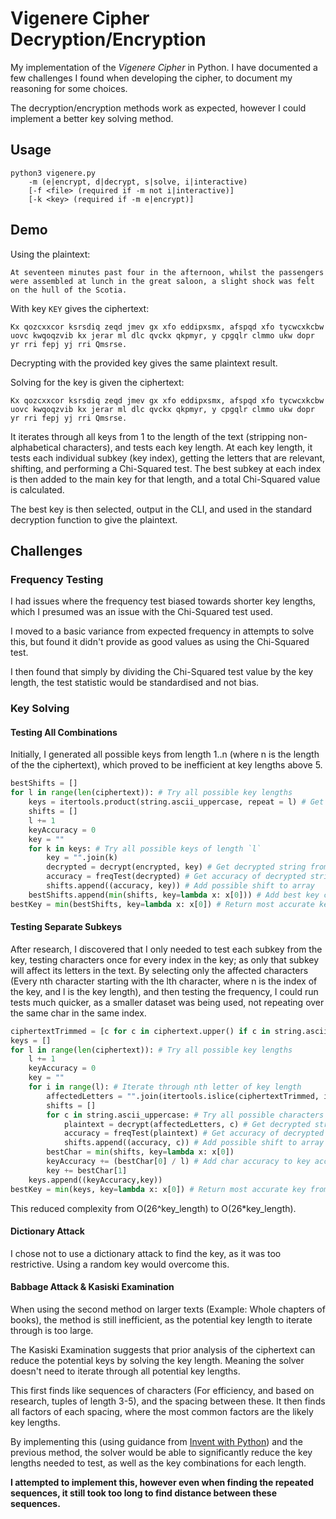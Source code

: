 # Vigenere Cipher Decryption/Encryption
My implementation of the *Vigenere Cipher* in Python. I have documented a few challenges I found when developing the cipher, to document my reasoning for some choices. 

The decryption/encryption methods work as expected, however I could implement a better key solving method.

## Usage
```
python3 vigenere.py 
    -m (e|encrypt, d|decrypt, s|solve, i|interactive) 
    [-f <file> (required if -m not i|interactive)]
    [-k <key> (required if -m e|encrypt)]
```

## Demo
Using the plaintext:
```
At seventeen minutes past four in the afternoon, whilst the passengers were assembled at lunch in the great saloon, a slight shock was felt on the hull of the Scotia.
```
With key `KEY` gives the ciphertext:
```
Kx qozcxxcor ksrsdiq zeqd jmev gx xfo eddipxsmx, afspqd xfo tycwcxkcbw uovc kwqoqzvib kx jerar ml dlc qvckx qkpmyr, y cpgqlr clmmo ukw dopr yr rri fepj yj rri Qmsrse.
```
Decrypting with the provided key gives the same plaintext result.

Solving for the key is given the ciphertext:
```
Kx qozcxxcor ksrsdiq zeqd jmev gx xfo eddipxsmx, afspqd xfo tycwcxkcbw uovc kwqoqzvib kx jerar ml dlc qvckx qkpmyr, y cpgqlr clmmo ukw dopr yr rri fepj yj rri Qmsrse.
```
It iterates through all keys from 1 to the length of the text (stripping non-alphabetical characters), and tests each key length. At each key length, it tests each individual subkey (key index), getting the letters that are relevant, shifting, and performing a Chi-Squared test. The best subkey at each index is then added to the main key for that length, and a total Chi-Squared value is calculated.

The best key is then selected, output in the CLI, and used in the standard decryption function to give the plaintext.

## Challenges
### Frequency Testing
I had issues where the frequency test biased towards shorter key lengths, which I presumed was an issue with the Chi-Squared test used. 

I moved to a basic variance from expected frequency in attempts to solve this, but found it didn't provide as good values as using the Chi-Squared test.

I then found that simply by dividing the Chi-Squared test value by the key length, the test statistic would be standardised and not bias.

### Key Solving
#### Testing All Combinations
Initially, I generated all possible keys from length 1..n (where n is the length of the the ciphertext), which proved to be inefficient at key lengths above 5.

```py
bestShifts = []
for l in range(len(ciphertext)): # Try all possible key lengths
    keys = itertools.product(string.ascii_uppercase, repeat = l) # Get all possible key combinations of length `l`
    shifts = []
    l += 1
    keyAccuracy = 0
    key = ""
    for k in keys: # Try all possible keys of length `l`
        key = "".join(k)
        decrypted = decrypt(encrypted, key) # Get decrypted string from possible key
        accuracy = freqTest(decrypted) # Get accuracy of decrypted string
        shifts.append((accuracy, key)) # Add possible shift to array
    bestShifts.append(min(shifts, key=lambda x: x[0])) # Add best key combination from this key length to `bestShifts` (Sorted by `accuracy` value of tuple)
bestKey = min(bestShifts, key=lambda x: x[0]) # Return most accurate key from `bestShifts` at all key lengths
```

#### Testing Separate Subkeys
After research, I discovered that I only needed to test each subkey from the key, testing characters once for every index in the key; as only that subkey will affect its letters in the text. By selecting only the affected characters (Every nth character starting with the lth character, where n is the index of the key, and l is the key length), and then testing the frequency, I could run tests much quicker, as a smaller dataset was being used, not repeating over the same char in the same index.

```py
ciphertextTrimmed = [c for c in ciphertext.upper() if c in string.ascii_uppercase]
keys = []
for l in range(len(ciphertext)): # Try all possible key lengths
    l += 1
    keyAccuracy = 0
    key = ""
    for i in range(l): # Iterate through nth letter of key length
        affectedLetters = "".join(itertools.islice(ciphertextTrimmed, i, None, l)) # Get every nth letter from `encrypted`
        shifts = []
        for c in string.ascii_uppercase: # Try all possible characters for nth letter
            plaintext = decrypt(affectedLetters, c) # Get decrypted string from possible key
            accuracy = freqTest(plaintext) # Get accuracy of decrypted string
            shifts.append((accuracy, c)) # Add possible shift to array
        bestChar = min(shifts, key=lambda x: x[0])
        keyAccuracy += (bestChar[0] / l) # Add char accuracy to key accuracy, divide by key_length avoids biasing for smaller keys
        key += bestChar[1]
    keys.append((keyAccuracy,key))
bestKey = min(keys, key=lambda x: x[0]) # Return most accurate key from best `keys` at all key lengths
```

This reduced complexity from O(26^key_length) to O(26*key_length).

#### Dictionary Attack
I chose not to use a dictionary attack to find the key, as it was too restrictive. Using a random key would overcome this.

#### Babbage Attack & Kasiski Examination
When using the second method on larger texts (Example: Whole chapters of books), the method is still inefficient, as the potential key length to iterate through is too large.

The Kasiski Examination suggests that prior analysis of the ciphertext can reduce the potential keys by solving the key length. Meaning the solver doesn't need to iterate through all potential key lengths.

This first finds like sequences of characters (For efficiency, and based on research, tuples of length 3-5), and the spacing between these. It then finds all factors of each spacing, where the most common factors are the likely key lengths. 

By implementing this (using guidance from [Invent with Python](https://inventwithpython.com/hacking/chapter21.html)) and the previous method, the solver would be able to significantly reduce the key lengths needed to test, as well as the key combinations for each length.

**I attempted to implement this, however even when finding the repeated sequences, it still took too long to find distance between these sequences.**